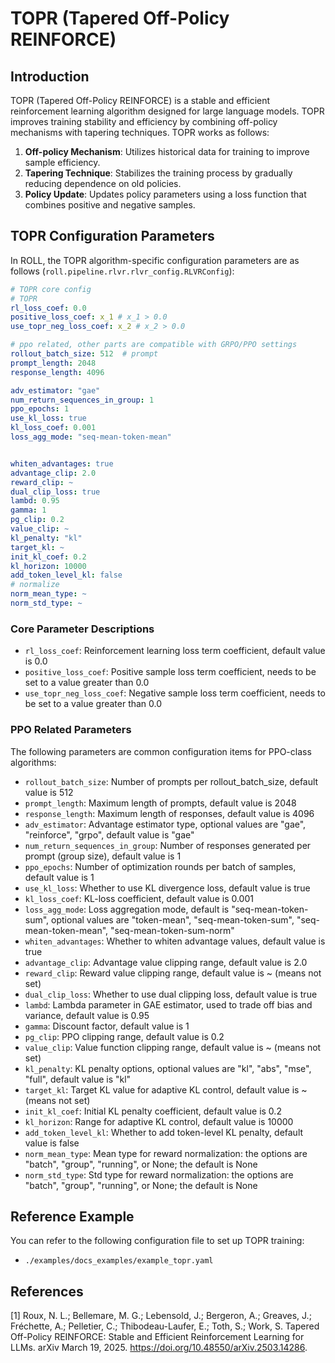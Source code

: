 # TOPR (Tapered Off-Policy REINFORCE)

## Introduction

TOPR (Tapered Off-Policy REINFORCE) is a stable and efficient reinforcement learning algorithm designed for large language models. TOPR improves training stability and efficiency by combining off-policy mechanisms with tapering techniques. TOPR works as follows:

1. **Off-policy Mechanism**: Utilizes historical data for training to improve sample efficiency.
2. **Tapering Technique**: Stabilizes the training process by gradually reducing dependence on old policies.
3. **Policy Update**: Updates policy parameters using a loss function that combines positive and negative samples.

## TOPR Configuration Parameters

In ROLL, the TOPR algorithm-specific configuration parameters are as follows (`roll.pipeline.rlvr.rlvr_config.RLVRConfig`):

```yaml
# TOPR core config
# TOPR
rl_loss_coef: 0.0
positive_loss_coef: x_1 # x_1 > 0.0
use_topr_neg_loss_coef: x_2 # x_2 > 0.0

# ppo related, other parts are compatible with GRPO/PPO settings
rollout_batch_size: 512  # prompt
prompt_length: 2048
response_length: 4096

adv_estimator: "gae"
num_return_sequences_in_group: 1
ppo_epochs: 1
use_kl_loss: true
kl_loss_coef: 0.001
loss_agg_mode: "seq-mean-token-mean"


whiten_advantages: true
advantage_clip: 2.0
reward_clip: ~
dual_clip_loss: true
lambd: 0.95
gamma: 1
pg_clip: 0.2
value_clip: ~
kl_penalty: "kl"
target_kl: ~
init_kl_coef: 0.2
kl_horizon: 10000
add_token_level_kl: false
# normalize
norm_mean_type: ~
norm_std_type: ~
```

### Core Parameter Descriptions

- `rl_loss_coef`: Reinforcement learning loss term coefficient, default value is 0.0
- `positive_loss_coef`: Positive sample loss term coefficient, needs to be set to a value greater than 0.0
- `use_topr_neg_loss_coef`: Negative sample loss term coefficient, needs to be set to a value greater than 0.0

### PPO Related Parameters

The following parameters are common configuration items for PPO-class algorithms:

- `rollout_batch_size`: Number of prompts per rollout_batch_size, default value is 512
- `prompt_length`: Maximum length of prompts, default value is 2048
- `response_length`: Maximum length of responses, default value is 4096
- `adv_estimator`: Advantage estimator type, optional values are "gae", "reinforce", "grpo", default value is "gae"
- `num_return_sequences_in_group`: Number of responses generated per prompt (group size), default value is 1
- `ppo_epochs`: Number of optimization rounds per batch of samples, default value is 1
- `use_kl_loss`: Whether to use KL divergence loss, default value is true
- `kl_loss_coef`: KL-loss coefficient, default value is 0.001
- `loss_agg_mode`: Loss aggregation mode, default is "seq-mean-token-sum", optional values are "token-mean", "seq-mean-token-sum", "seq-mean-token-mean", "seq-mean-token-sum-norm"
- `whiten_advantages`: Whether to whiten advantage values, default value is true
- `advantage_clip`: Advantage value clipping range, default value is 2.0
- `reward_clip`: Reward value clipping range, default value is ~ (means not set)
- `dual_clip_loss`: Whether to use dual clipping loss, default value is true
- `lambd`: Lambda parameter in GAE estimator, used to trade off bias and variance, default value is 0.95
- `gamma`: Discount factor, default value is 1
- `pg_clip`: PPO clipping range, default value is 0.2
- `value_clip`: Value function clipping range, default value is ~ (means not set)
- `kl_penalty`: KL penalty options, optional values are "kl", "abs", "mse", "full", default value is "kl"
- `target_kl`: Target KL value for adaptive KL control, default value is ~ (means not set)
- `init_kl_coef`: Initial KL penalty coefficient, default value is 0.2
- `kl_horizon`: Range for adaptive KL control, default value is 10000
- `add_token_level_kl`: Whether to add token-level KL penalty, default value is false
- `norm_mean_type`: Mean type for reward normalization: the options are "batch", "group", "running", or None; the default is None
- `norm_std_type`: Std type for reward normalization: the options are "batch", "group", "running", or None; the default is None

## Reference Example

You can refer to the following configuration file to set up TOPR training:
- `./examples/docs_examples/example_topr.yaml`

## References
[1] Roux, N. L.; Bellemare, M. G.; Lebensold, J.; Bergeron, A.; Greaves, J.; Fréchette, A.; Pelletier, C.; Thibodeau-Laufer, E.; Toth, S.; Work, S. Tapered Off-Policy REINFORCE: Stable and Efficient Reinforcement Learning for LLMs. arXiv March 19, 2025. https://doi.org/10.48550/arXiv.2503.14286.
